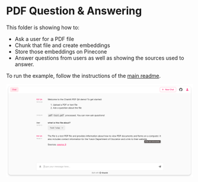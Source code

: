 # PDF Question & Answering

This folder is showing how to:

- Ask a user for a PDF file
- Chunk that file and create embeddings
- Store those embeddings on Pinecone
- Answer questions from users as well as showing the sources used to answer.

To run the example, follow the instructions of the [main readme](/README.md).

![Rendering](./rendering.png)
